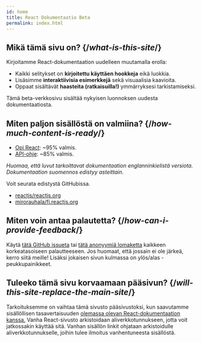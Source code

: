```yaml
---
id: home
title: React Dokumentaatio Beta
permalink: index.html
---
```


<HomepageHero />

## Mikä tämä sivu on? {/*what-is-this-site*/}

Kirjoitamme React-dokumentaation uudelleen muutamalla erolla:

- Kaikki selitykset on **kirjoitettu käyttäen hookkeja** eikä luokkia.
- Lisäsimme **interaktiivisia esimerkkejä** sekä visuaalisia kaavioita.
- Oppaat sisältävät **haasteita (ratkaisuilla!)** ymmärryksesi tarkistamiseksi.

Tämä beta-verkkosivu sisältää nykyisen luonnoksen uudesta dokumentaatiosta.

## Miten paljon sisällöstä on valmiina? {/*how-much-content-is-ready*/}

* [Opi React](/learn): ~95% valmis.
* [API-ohje](/apis): ~85% valmis.

_Huomaa, että luvut tarkoittavat dokumentaation englanninkielistä versiota. Dokumentaation suomennos edistyy asteittain._

Voit seurata edistystä GitHubissa.
 - [reactjs/reactjs.org](https://github.com/reactjs/reactjs.org/issues/3308)
 - [mirorauhala/fi.reactjs.org](https://github.com/mirorauhala/fi.reactjs.org/issues/1)

## Miten voin antaa palautetta? {/*how-can-i-provide-feedback*/}

Käytä [tätä GitHub issueta](https://github.com/reactjs/reactjs.org/issues/3308) tai [tätä anonyymiä lomaketta](https://www.surveymonkey.co.uk/r/PYRPF3X) kaikkeen korkeatasoiseen palautteeseen. Jos huomaat, että jossain ei ole järkeä, kerro siitä meille! Lisäksi jokaisen sivun kulmassa on ylös/alas -peukkupainikkeet.

## Tuleeko tämä sivu korvaamaan pääsivun? {/*will-this-site-replace-the-main-site*/}

Tarkoituksemme on vaihtaa tämä sivusto pääsivustoksi, kun saavutamme sisällöllisen tasavertaisuuden [olemassa olevan React-dokumentaation kanssa.](https://reactjs.org/) Vanha React-sivusto arkistoidaan aliverkkotunnukseen, jotta voit jatkossakin käyttää sitä. Vanhan sisällön linkit ohjataan arkistoidulle aliverkkotunnukselle, joihin tulee ilmoitus vanhentuneesta sisällöstä.
